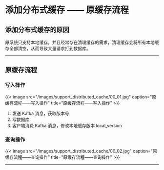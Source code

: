 # 添加分布式缓存 —— 原缓存流程


## 添加分布式缓存的原因

原系统只支持本地缓存，并且经常存在清理缓存的需求，清理缓存会将所有本地缓存全部清空，从而导致大量请求打到数据库。

---

## 原缓存流程

### 写入操作

{{< image src="/images/support_distributed_cache/00_01.jpg" caption="原缓存流程——写入操作" title="原缓存流程——写入操作" >}}

1. 发送 Kafka 消息，获取版本号
2. 写数据库
3. 客户端消费 Kafka 消息，修改本地缓存版本 local_version

### 查询操作

{{< image src="/images/support_distributed_cache/00_02.jpg" caption="原缓存流程——查询操作" title="原缓存流程——查询操作" >}}

---


